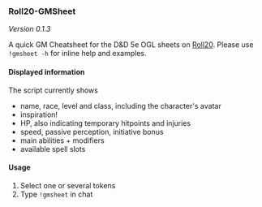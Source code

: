 ### Roll20-GMSheet
*Version 0.1.3*

A quick GM Cheatsheet for the D&D 5e OGL sheets on [Roll20](http://roll20.net).
Please use `!gmsheet -h` for inline help and examples.

#### Displayed information

The script currently shows

- name, race, level and class, including the character's avatar
- inspiration!
- HP, also indicating temporary hitpoints and injuries
- speed, passive perception, initiative bonus
- main abilities + modifiers
- available spell slots

#### Usage

1. Select one or several tokens
2. Type `!gmsheet` in chat